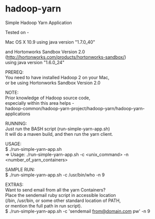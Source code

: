 hadoop-yarn
===========

Simple Hadoop Yarn Application

Tested on -

Mac OS X 10.9 using java version "1.7.0_40"

and Hortonworks Sandbox Version 2.0<br>
(http://hortonworks.com/products/hortonworks-sandbox/)<br>
using java version "1.6.0_24"

PREREQ:<br>
You need to have installed Hadoop 2 on your Mac,<br>
or be using Hortonworks Sandbox Version 2.0<br>

NOTE:<br>
Prior knowledge of Hadoop source code,<br>
especially within this area helps -<br>
hadoop-common/hadoop-yarn-project/hadoop-yarn/hadoop-yarn-applications

RUNNING:<br>
Just run the BASH script (run-simple-yarn-app.sh)<br>
It will do a maven build, and then run the yarn client.

USAGE:<br>
$ ./run-simple-yarn-app.sh<br>
=> Usage: ./run-simple-yarn-app.sh -c <unix_command> -n <number_of_yarn_containers>

SAMPLE RUN:<br>
$ ./run-simple-yarn-app.sh -c /usr/bin/who -n 9

EXTRAS:<br>
Want to send email from all the yarn Containers?<br>
Place the sendemail ruby script in accessible location<br>
(/bin, /usr/bin, or some other standard location of PATH,<br>
or mention the full path in run script).<br>
$ ./run-simple-yarn-app.sh -c 'sendemail from@domain.com pw' -n 9

